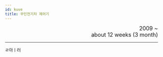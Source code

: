 ```yaml
---
id: kuve
title: 무인전기차 제어기
---
```


<div align="right">
  <font size="4">
    2009 ~ <br/>
		about 12 weeks (3 month)
  </font>
</div>

---

ㄹ아ㅣ러